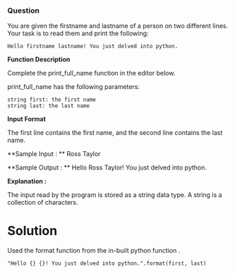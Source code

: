 ### Question

You are given the firstname and lastname of a person on two different lines. Your task is to read them and print the following:

    Hello firstname lastname! You just delved into python.

**Function Description**

Complete the print_full_name function in the editor below.

print_full_name has the following parameters:

    string first: the first name
    string last: the last name
**Input Format**

The first line contains the first name, and the second line contains the last name. 

**Sample Input :
**
	Ross
	Taylor

**Sample Output :
**
	Hello Ross Taylor! You just delved into python.

**Explanation :**

The input read by the program is stored as a string data type. A string is a collection of characters.

# Solution

Used the format function from the in-built python function .

	"Hello {} {}! You just delved into python.".format(first, last)